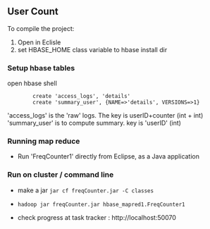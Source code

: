 ## User Count ##
  
To compile the project:

1) Open in Eclisle
2) set HBASE_HOME  class variable to hbase install dir

### Setup hbase tables ###  

open hbase shell
``` $ hbase shell 
        create 'access_logs', 'details'
	  	create 'summary_user', {NAME=>'details', VERSIONS=>1}
```
		
'access_logs' is the 'raw' logs.  The key is userID+counter  (int + int)
'summary_user' is to compute summary.  key is 'userID' (int)

### Running map reduce ###  

* Run 'FreqCounter1' directly from Eclipse, as a Java application

### Run on cluster / command line ###
* make a jar ```jar cf freqCounter.jar -C classes ```

* ``` hadoop jar freqCounter.jar hbase_mapred1.FreqCounter1 ```

* check progress at task tracker : http://localhost:50070

